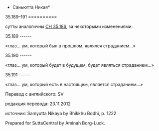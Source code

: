 * Саньютта Никая*

35\.189–191
\=\=\=\=\=\=\=\=\=\=

сутты аналогичны [СН 35\.186](/sn35\.186/ru/sv), за некоторыми изменениями:

35\.189
\-\-\-\-\-\-

«глаз… ум, который был в прошлом, являлся страданием…»

35\.190
\-\-\-\-\-\-

«глаз… ум, который будет в будущем, будет являться страданием…»

35\.191
\-\-\-\-\-\-

«глаз… ум, который есть в настоящем, является страданием…»

Перевод с английского: SV

редакция перевода: 23\.11\.2012

источник: Samyutta Nikaya by Bhikkhu Bodhi, p\. 1222

Prepared for SuttaCentral by Aminah Borg\-Luck\.